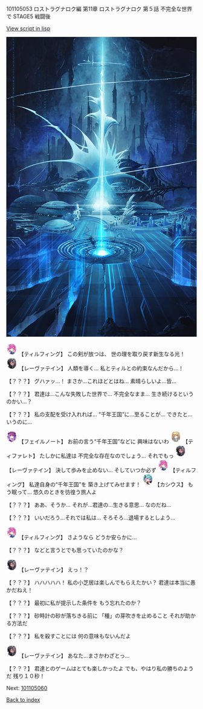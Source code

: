 101105053 ロストラグナロク編 第11章 ロストラグナロク 第５話 不完全な世界で STAGE5 戦闘後

[View script in lisp](../scripts/101105053.txt)

![profound.png](../images/backgrounds/profound.png)

<img src="../images/units/3101411.png" alt="3101411.png" height="34"/>
【ティルフィング】
この剣が放つは、
世の理を取り戻す新生なる光！

<img src="../images/units/3100211.png" alt="3100211.png" height="34"/>
【レーヴァテイン】
人類を導く…
私とティルとの約束なんだから…！

【？？？】
グハァッ…！
まさか…これほどとはね…
素晴らしいよ…皆…

【？？？】
君達は…こんな失敗した世界で…
不完全なまま…
生き続けるというのかい…？

【？？？】
私の支配を受け入れれば…
“千年王国”に…至ることが…
できたと…いうのに…

<img src="../images/units/3401911.png" alt="3401911.png" height="34"/>
【フェイルノート】
お前の言う“千年王国”などに
興味はないわ

<img src="../images/units/3503211.png" alt="3503211.png" height="34"/>
【ティファレト】
たしかに私達は
不完全な存在なのでしょう…
それでもっ

<img src="../images/units/3100211.png" alt="3100211.png" height="34"/>
【レーヴァテイン】
決して歩みを止めない…
そしていつか必ず

<img src="../images/units/3101411.png" alt="3101411.png" height="34"/>
【ティルフィング】
私達自身の“千年王国”を
築き上げてみせます！

<img src="../images/units/3303111.png" alt="3303111.png" height="34"/>
【カシウス】
もう眠って…
悠久のときを彷徨う旅人よ

【？？？】
ああ、そうか…
それが…君達の…生きる意思…
なのだね…

【？？？】
いいだろう…それでは私は…
そろそろ…退場するとしよう…

<img src="../images/units/3101411.png" alt="3101411.png" height="34"/>
【ティルフィング】
さようなら
どうか安らかに…

【？？？】
などと言うとでも思っていたのかな？

<img src="../images/units/3100211.png" alt="3100211.png" height="34"/>
【レーヴァテイン】
えっ！？

【？？？】
ハハハハハ！
私の小芝居は楽しんでもらえたかい？
君達は本当に愚かだねえ！

【？？？】
最初に私が提示した条件を
もう忘れたのか？

【？？？】
砂時計の砂が落ちきる前に
「種」の芽吹きを止めること
それが助かる方法だ

【？？？】
私を殺すことには
何の意味もないんだよ

<img src="../images/units/3100211.png" alt="3100211.png" height="34"/>
【レーヴァテイン】
あなた…まさかわざとっ…

【？？？】
君達とのゲームはとても楽しかったよ
でも、やはり私の勝ちのようだ
残り１０秒！

Next: [101105060](101105060.md)

[Back to index](index.md)

